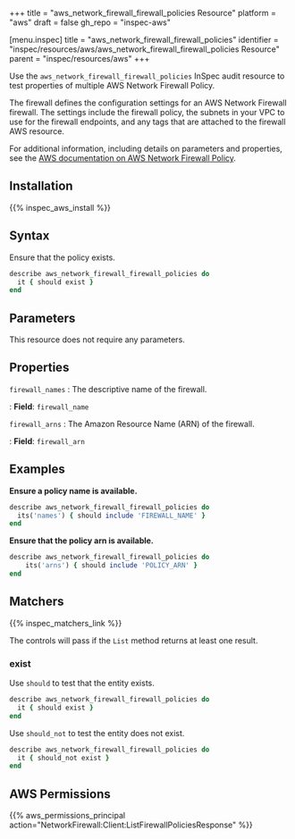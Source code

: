 +++
title = "aws_network_firewall_firewall_policies Resource"
platform = "aws"
draft = false
gh_repo = "inspec-aws"

[menu.inspec]
title = "aws_network_firewall_firewall_policies"
identifier = "inspec/resources/aws/aws_network_firewall_firewall_policies Resource"
parent = "inspec/resources/aws"
+++

Use the `aws_network_firewall_firewall_policies` InSpec audit resource to test properties of multiple AWS Network Firewall Policy.

The firewall defines the configuration settings for an AWS Network Firewall firewall. The settings include the firewall policy, the subnets in your VPC to use for the firewall endpoints, and any tags that are attached to the firewall AWS resource.

For additional information, including details on parameters and properties, see the [AWS documentation on AWS Network Firewall Policy](https://docs.aws.amazon.com/AWSCloudFormation/latest/UserGuide/aws-resource-networkfirewall-firewall.html).

## Installation

{{% inspec_aws_install %}}

## Syntax

Ensure that the policy exists.

```ruby
describe aws_network_firewall_firewall_policies do
  it { should exist }
end
```

## Parameters

This resource does not require any parameters.

## Properties

`firewall_names`
: The descriptive name of the firewall.

: **Field**: `firewall_name`

`firewall_arns`
: The Amazon Resource Name (ARN) of the firewall.

: **Field**: `firewall_arn`

## Examples

**Ensure a policy name is available.**

```ruby
describe aws_network_firewall_firewall_policies do
  its('names') { should include 'FIREWALL_NAME' }
end
```

**Ensure that the policy arn is available.**

```ruby
describe aws_network_firewall_firewall_policies do
    its('arns') { should include 'POLICY_ARN' }
end
```

## Matchers

{{% inspec_matchers_link %}}

The controls will pass if the `List` method returns at least one result.

### exist

Use `should` to test that the entity exists.

```ruby
describe aws_network_firewall_firewall_policies do
  it { should exist }
end
```

Use `should_not` to test the entity does not exist.

```ruby
describe aws_network_firewall_firewall_policies do
  it { should_not exist }
end
```

## AWS Permissions

{{% aws_permissions_principal action="NetworkFirewall:Client:ListFirewallPoliciesResponse" %}}
